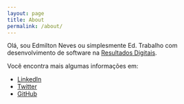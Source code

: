 ```yaml
---
layout: page
title: About
permalink: /about/
---
```


Olá, sou Edmilton Neves ou simplesmente Ed. 
Trabalho com desenvolvimento de software na [Resultados Digitais](https://resultadosdigitais.com.br).

Você encontra mais algumas informações em:
* [LinkedIn](https://www.linkedin.com/in/edmilton/)
* [Twitter](https://twitter.com/ed_neves)
* [GitHub](https://github.com/edmilton)